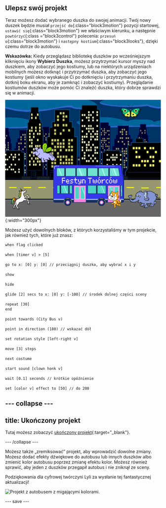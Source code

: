## Ulepsz swój projekt

Teraz możesz dodać wybranego duszka do swojej animacji. Twój nowy duszek będzie musiał `przejść do`{:class="block3motion"} pozycji startowej, `ustawić się`{:class="block3motion"} we właściwym kierunku, a następnie `powtórzyć`{:class ="block3control"} polecenia: `przesuń o`{:class="block3motion"} i `następny kostium`{:class="block3looks"}, dzięki czemu dotrze do autobusu.

**Wskazówka:** Kiedy przeglądasz bibliotekę duszków po wcześniejszym kliknięciu ikony **Wybierz Duszka**, możesz przytrzymać kursor myszy nad duszkiem, aby zobaczyć jego kostiumy, lub na niektórych urządzeniach mobilnych możesz dotknąć i przytrzymać duszka, aby zobaczyć jego kostiumy (jeśli okno wyskakuje Ci po dotknięciu i przytrzymaniu duszka, dotknij boku ekranu, aby je zamknąć i zobaczyć kostiumy). Przeglądanie kostiumów duszków może pomóc Ci znaleźć duszka, który dobrze sprawdzi się w animacji.

![Inne duszki zmierzają w stronę autobusu z napisem "Festyn Twórców".](images/bus-upgrade.png){:width="300px"}

Możesz użyć dowolnych bloków, z których korzystaliśmy w tym projekcie, jak również tych, które już znasz:

```blocks3
when flag clicked

when [timer v] > [5]

go to x: [0] y: [0] // przeciągnij duszka, aby wybrać x i y

show

hide

glide [2] secs to x: [0] y: [-100] // środek dolnej części sceny

repeat [30]
end

point towards (City Bus v)

point in direction (180) // wskazać dół

set rotation style [left-right v]

move [3] steps

next costume

start sound [clown honk v]

wait [0.1] seconds // krótkie opóźnienie

set [color v] effect to [50] // do 200
```

--- collapse ---
---
title: Ukończony projekt
---

Tutaj możesz zobaczyć [ukończony projekt](https://scratch.mit.edu/projects/724160134/){:target="_blank"}.

--- /collapse ---

Możesz także „zremiksować” projekt, aby wprowadzić dowolne zmiany. Możesz dodać efekty dźwiękowe do autobusu lub innych duszków albo zmienić kolor autobusu poprzez zmianę efektu kolor. Możesz również sprawić, aby jeden z duszków przegapił autobus i nie zniknął ze sceny.

Podziękowania dla cyfrowej twórczyni Lyli za wysłanie tej fantastycznej aktualizacji!

![Projekt z autobusem z migającymi kolorami.](images/Lyla-bus.gif)

--- save ---
